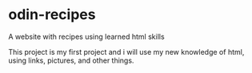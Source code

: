# odin-recipes
A website with recipes using learned html skills

This project is my first project and i will use my new knowledge of html, using links, pictures, and other things.